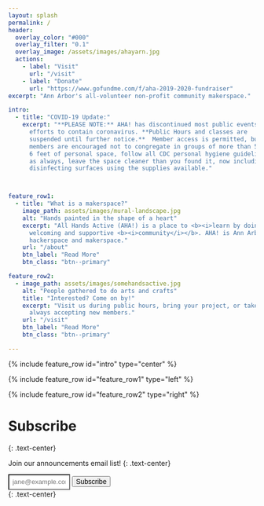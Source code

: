 ```yaml
---
layout: splash
permalink: /
header:
  overlay_color: "#000"
  overlay_filter: "0.1"
  overlay_image: /assets/images/ahayarn.jpg
  actions:
    - label: "Visit"
      url: "/visit"
    - label: "Donate"
      url: "https://www.gofundme.com/f/aha-2019-2020-fundraiser"
excerpt: "Ann Arbor's all-volunteer non-profit community makerspace."

intro:
  - title: "COVID-19 Update:"
    excerpt: "**PLEASE NOTE:** AHA! has discontinued most public events in
      efforts to contain coronavirus. **Public Hours and classes are
      suspended until further notice.**  Member access is permitted, but
      members are encouraged not to congregate in groups of more than 5, allow
      6 feet of personal space, follow all CDC personal hygiene guidelines, and
      as always, leave the space cleaner than you found it, now including
      disinfecting surfaces using the supplies available."



feature_row1:
  - title: "What is a makerspace?"
    image_path: assets/images/mural-landscape.jpg
    alt: "Hands painted in the shape of a heart"
    excerpt: "All Hands Active (AHA!) is a place to <b><i>learn by doing</i></b> with a
      welcoming and supportive <b><i>community</i></b>. AHA! is Ann Arbor's original
      hackerspace and makerspace."
    url: "/about"
    btn_label: "Read More"
    btn_class: "btn--primary"

feature_row2:
  - image_path: assets/images/somehandsactive.jpg
    alt: "People gathered to do arts and crafts"
    title: "Interested? Come on by!"
    excerpt: "Visit us during public hours, bring your project, or take a class! We always have volunteering opportunities and are
      always accepting new members."
    url: "/visit"
    btn_label: "Read More"
    btn_class: "btn--primary"

---
```


{% include feature_row id="intro" type="center" %}

{% include feature_row id="feature_row1" type="left" %}

{% include feature_row id="feature_row2" type="right" %}

# Subscribe
{: .text-center}

Join our announcements email list!
{: .text-center}

<div>
  <input type="text" name="email" id="email" placeholder="jane@example.com" aria-labelledby="searchbutton" style="width: 25%; background-color: #fff; padding:.5em">
  <button class="btn btn--primary" style="font-size: 1em">Subscribe</button>
</div>
{: .text-center}
